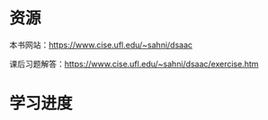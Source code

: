 # 资源
本书网站：https://www.cise.ufl.edu/~sahni/dsaac

课后习题解答：https://www.cise.ufl.edu/~sahni/dsaac/exercise.htm

# 学习进度

